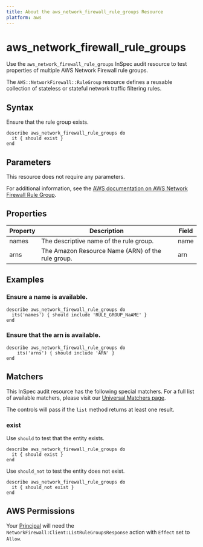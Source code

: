 ```yaml
---
title: About the aws_network_firewall_rule_groups Resource
platform: aws
---
```


# aws_network_firewall_rule_groups

Use the `aws_network_firewall_rule_groups` InSpec audit resource to test properties of multiple AWS Network Firewall rule groups.

The `AWS::NetworkFirewall::RuleGroup` resource defines a reusable collection of stateless or stateful network traffic filtering rules.

## Syntax

Ensure that the rule group exists.

    describe aws_network_firewall_rule_groups do
      it { should exist }
    end

## Parameters

This resource does not require any parameters.

For additional information, see the [AWS documentation on AWS Network Firewall Rule Group](https://docs.aws.amazon.com/AWSCloudFormation/latest/UserGuide/aws-resource-networkfirewall-rulegroup.html).

## Properties

| Property | Description | Field |
| --- | --- | --- |
| names | The descriptive name of the rule group. | name |
| arns | The Amazon Resource Name (ARN) of the rule group. | arn |

## Examples

### Ensure a name is available.

    describe aws_network_firewall_rule_groups do
      its('names') { should include 'RULE_GROUP_NaAME' }
    end

### Ensure that the arn is available.

    describe aws_network_firewall_rule_groups do
        its('arns') { should include 'ARN' }
    end

## Matchers

This InSpec audit resource has the following special matchers. For a full list of available matchers, please visit our [Universal Matchers page](https://www.inspec.io/docs/reference/matchers/).

The controls will pass if the `list` method returns at least one result.

### exist

Use `should` to test that the entity exists.

    describe aws_network_firewall_rule_groups do
      it { should exist }
    end

Use `should_not` to test the entity does not exist.

    describe aws_network_firewall_rule_groups do
      it { should_not exist }
    end

## AWS Permissions

Your [Principal](https://docs.aws.amazon.com/IAM/latest/UserGuide/intro-structure.html#intro-structure-principal) will need the `NetworkFirewall:Client:ListRuleGroupsResponse` action with `Effect` set to `Allow`.
